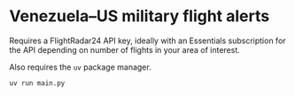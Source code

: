 # Venezuela–US military flight alerts

Requires a FlightRadar24 API key, ideally with an Essentials subscription for the API depending on number of flights in your area of interest.

Also requires the `uv` package manager.

`uv run main.py`
